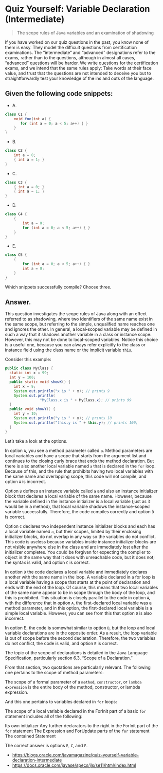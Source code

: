 # Quiz Yourself: Variable Declaration (Intermediate)


> The scope rules of Java variables and an examination of shadowing

If you have worked on our quiz questions in the past, you know none of them is easy. They model the difficult questions from certification examinations. The “intermediate” and “advanced” designations refer to the exams, rather than to the questions, although in almost all cases, “advanced” questions will be harder. We write questions for the certification exams, and we intend that the same rules apply: Take words at their face value, and trust that the questions are not intended to deceive you but to straightforwardly test your knowledge of the ins and outs of the language.

## Given the following code snippets:

- A.

```java
class C1 {
    void foo(int a) {
       for (int a = 0; a < 5; a++) { }
    }
}
```


- B.

```java
class C2 {
    int a = 0;
    { int a = 1; }
}
```

- C.


```java
class C3 {
    { int a = 0; }
    { int a = 1; }
}
```


- D.


```java
class C4 {
    {
        int a = 0;
        for (int a = 0; a < 5; a++) { }
    }
}
```


- E.


```java
class C5 {
    {
        for (int a = 0; a < 5; a++) { }
        int a = 0;
    }
}
```

Which snippets successfully compile? Choose three.

## Answer.

This question investigates the scope rules of Java along with an effect referred to as shadowing, where two identifiers of the same name exist in the same scope, but referring to the simple, unqualified name reaches one and ignores the other. In general, a local-scoped variable may be defined in such a way that it shadows another variable in a class or instance scope. However, this may not be done to local-scoped variables. Notice this choice is a useful one, because you can always refer explicitly to the class or instance field using the class name or the implicit variable `this`.

Consider this example:


```java
public class MyClass {
  static int x = 99;
  int y = 100;
  public static void showX() {
    int x = 9;
    System.out.println("x is " + x); // prints 9
    System.out.println(
                "MyClass.x is " + MyClass.x); // prints 99
  }
  public void showY() {
    int y = 10;
    System.out.println("y is " + y); // prints 10
    System.out.println("this.y is " + this.y); // prints 100;
  }
}
```

Let’s take a look at the options.

In option `A`, you see a method parameter called `a`. Method parameters are local variables and have a scope that starts from the argument list and continues to the closing curly brace that ends the method declaration. But there is also another local variable named `a` that is declared in the `for` loop. Because of this, and the rule that prohibits having two local variables with the same name and overlapping scope, this code will not compile, and option `A` is incorrect.

Option `B` defines an instance variable called `a` and also an instance initializer block that declares a local variable of the same name. However, because the variable defined in the instance initializer is a local variable (just as it would be in a method), that local variable shadows the instance-scoped variable successfully. Therefore, the code compiles correctly and option `B` is correct.

Option `C` declares two independent instance initializer blocks and each has a local variable named `a`, but their scopes, limited by their enclosing initializer blocks, do not overlap in any way so the variables do not conflict. This code is useless because variables inside instance initializer blocks are not visible anywhere else in the class and are immediately lost after the initializer completes. You could be forgiven for expecting the compiler to object in the same way that it does with unreachable code, but it does not; the syntax is valid, and option `C` is correct.

In option `D` the code declares a local variable and immediately declares another with the same name in the loop. A variable declared in a for loop is a local variable having a scope that starts at the point of declaration and ends with the end of the loop. Of course, this means that two local variables of the same name appear to be in scope through the body of the loop, and this is prohibited. This situation is closely parallel to the code in option `A`, with the difference that in option `A`, the first-declared local variable was a method parameter, and in this option, the first-declared local variable is a simple local variable. However, you can see from this that option `D` is also incorrect.

In option E, the code is somewhat similar to option `D`, but the loop and local variable declarations are in the opposite order. As a result, the loop variable is out of scope before the second declaration. Therefore, the two variables do not conflict, the code is valid, and option `E` is correct.

The topic of the scope of declarations is detailed in the Java Language Specification, particularly section 6.3, “Scope of a Declaration.”

From that section, two quotations are particularly relevant. The following one pertains to the scope of method parameters:

The scope of a formal parameter of a `method`, `constructor`, or `lambda expression` is the entire body of the method, constructor, or lambda expression.

And this one pertains to variables declared in `for` loops:

The scope of a local variable declared in the ForInit part of a basic `for` statement  includes all of the following:

Its own initializer
Any further declarators to the right in the ForInit part of the `for` statement
The Expression and ForUpdate parts of the `for` statement
The contained Statement

The correct answer is options `B`,  `C`, and `E`.

- https://blogs.oracle.com/javamagazine/quiz-yourself-variable-declaration-intermediate
- https://docs.oracle.com/javase/specs/jls/se11/html/index.html
